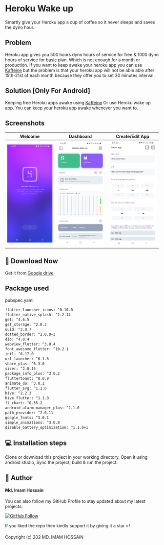 # Heroku Wake up

Smartly give your Heroku app a cup of coffee so it never sleeps and saves the dyno hour.

## Problem

Heroku app gives you 500 hours dyno hours of service for free & 1000 dyno hours of service for basic
plan. Which is not enough for a month or production. If you want to keep awake your heroku app you
can use <a href="https://github.com/romainbutteaud/Kaffeine">Kaffeine</a> but the problem is that
your heroku app will not be able able after 15th-21st of each month because they offer you to set 30
minutes interval.

## Solution [Only For Android]

Keeping free Heroku apps awake using <a href="https://github.com/romainbutteaud/Kaffeine">
Kaffeine</a>
Or use Heroku wake up app. You can keep your heroku app awake whenever you want to.

## Screenshots

|           Welcome            |           Dashboard            |         Create/Edit App         |
|:----------------------------:|:------------------------------:|:-------------------------------:|
| ![](screenshots/welcome.jpg) | ![](screenshots/dashboard.jpg) | ![](screenshots/create_app.jpg) |

## 📁 Download Now

Get it
from <a href="https://drive.google.com/file/d/1MExiE14_ih3bhYoBh-W8I8R5KvOkJu1Q/view?usp=share_link">
Google drive</a>

## Package used

pubspec.yaml

```
flutter_launcher_icons: ^0.10.0
flutter_native_splash: ^2.2.14
get: ^4.6.5
get_storage: ^2.0.3
uuid: ^3.0.7
dotted_border: ^2.0.0+3
dio: ^4.0.4
webview_flutter: ^3.0.4
font_awesome_flutter: ^10.2.1
intl: ^0.17.0
url_launcher: ^6.1.6
share_plus: ^6.3.0
sizer: ^2.0.15
package_info_plus: ^3.0.2
fluttertoast: ^8.0.9
animate_do: ^3.0.1
flutter_svg: ^1.1.6
hive: ^2.2.3
hive_flutter: ^1.1.0
fl_chart: ^0.55.2
android_alarm_manager_plus: ^2.1.0
path_provider: ^2.0.11
google_fonts: ^3.0.1
simple_animations: ^3.0.0
disable_battery_optimization: ^1.1.0+1
```

## 💻 Installation steps

Clone or download this project in your working directory, Open it using android studio, Sync the
project, build & run the project.

## 🧑 Author

#### Md. Imam Hossain

You can also follow my GitHub Profile to stay updated about my latest projects:

[![GitHub Follow](https://img.shields.io/badge/Connect-imamhossain94-blue.svg?logo=Github&longCache=true&style=social&label=Follow)](https://github.com/imamhossain94)

If you liked the repo then kindly support it by giving it a star ⭐!

Copyright (c) 202 MD. IMAM HOSSAIN